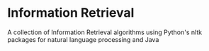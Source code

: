 # Information Retrieval
A collection of Information Retrieval algorithms using Python's nltk packages for natural language processing and Java
